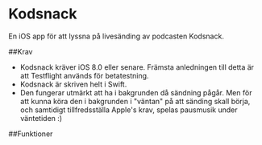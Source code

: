Kodsnack
========
En iOS app för att lyssna på livesänding av podcasten Kodsnack.


##Krav
- Kodsnack kräver iOS 8.0 eller senare. Främsta anledningen till detta är att Testflight
används för betatestning.
- Kodsnack är skriven helt i Swift.
- Den fungerar utmärkt att ha i bakgrunden då sändning pågår. Men för att kunna köra
den i bakgrunden i "väntan" på att sänding skall börja, och samtidigt tillfredsställa
Apple's krav, spelas pausmusik under väntetiden :)




##Funktioner
